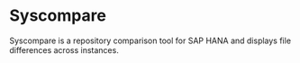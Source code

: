 # Syscompare
Syscompare is a repository comparison tool for SAP HANA and displays file differences across instances.

